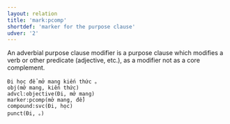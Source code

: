 ```yaml
---
layout: relation
title: 'mark:pcomp'
shortdef: 'marker for the purpose clause'
udver: '2'
---
```


An adverbial purpose clause modifier is a purpose clause which modifies a verb or other predicate (adjective, etc.), as a modifier not as a core complement.

~~~ sdparse
Đi học để mở mang kiến thức 。
obj(mở mang, kiến thức)
advcl:objective(Đi, mở mang)
marker:pcomp(mở mang, để)
compound:svc(Đi, học)
punct(Đi, 。)
~~~

<!-- Interlanguage links updated Po 6. listopadu 2023, 21:43:02 CET -->
